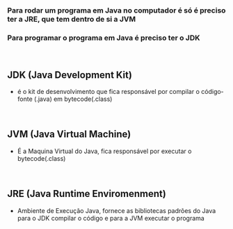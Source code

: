 ### Para rodar um programa em Java no computador é só é preciso ter a JRE, que tem dentro de si a JVM
### Para programar o programa em Java é preciso ter o JDK

</br>

## JDK (Java Development Kit)
- é o kit de desenvolvimento que fica responsável por compilar o código-fonte (.java) em bytecode(.class)

</br>

## JVM (Java Virtual Machine)
- É a Maquina Virtual do Java, fica responsável por executar o bytecode(.class)

</br>

## JRE (Java Runtime Enviromenment)
- Ambiente de Execução Java, fornece as bibliotecas padrões do Java para o JDK compilar o código e para a JVM executar o programa
